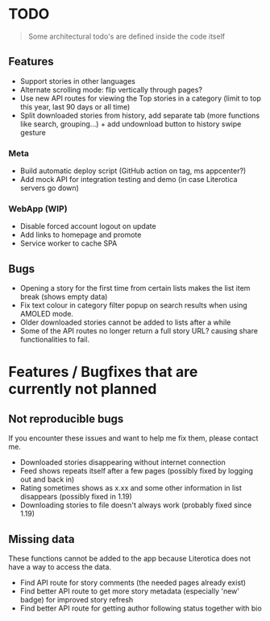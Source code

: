 # TODO

> Some architectural todo's are defined inside the code itself

## Features

- Support stories in other languages
- Alternate scrolling mode: flip vertically through pages?
- Use new API routes for viewing the Top stories in a category (limit to top this year, last 90 days or all time)
- Split downloaded stories from history, add separate tab (more functions like search, grouping...) + add undownload button to history swipe gesture

### Meta

- Build automatic deploy script (GitHub action on tag, ms appcenter?)
- Add mock API for integration testing and demo (in case Literotica servers go down)

### WebApp (WIP)

- Disable forced account logout on update
- Add links to homepage and promote
- Service worker to cache SPA

## Bugs

- Opening a story for the first time from certain lists makes the list item break (shows empty data)
- Fix text colour in category filter popup on search results when using AMOLED mode.
- Older downloaded stories cannot be added to lists after a while
- Some of the API routes no longer return a full story URL? causing share functionalities to fail.

# Features / Bugfixes that are currently not planned

## Not reproducible bugs

If you encounter these issues and want to help me fix them, please contact me.

- Downloaded stories disappearing without internet connection
- Feed shows repeats itself after a few pages (possibly fixed by logging out and back in)
- Rating sometimes shows as x.xx and some other information in list disappears (possibly fixed in 1.19)
- Downloading stories to file doesn't always work (probably fixed since 1.19)


## Missing data

These functions cannot be added to the app because Literotica does not have a way to access the data.

- Find API route for story comments (the needed pages already exist)
- Find better API route to get more story metadata (especially 'new' badge) for improved story refresh
- Find better API route for getting author following status together with bio

